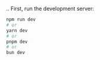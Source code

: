 ..
First, run the development server:

```bash
npm run dev
# or
yarn dev
# or
pnpm dev
# or
bun dev
```
